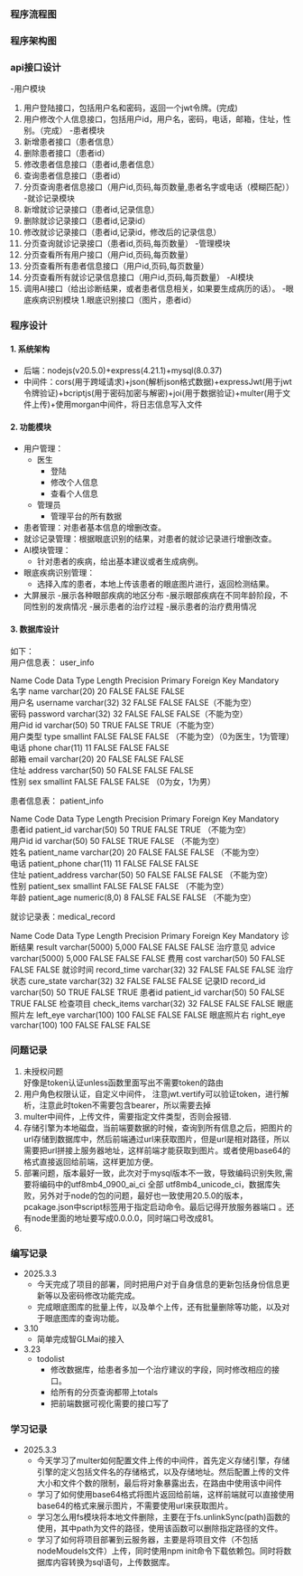 
### 程序流程图




### 程序架构图



### api接口设计
-用户模块
  1. 用户登陆接口，包括用户名和密码，返回一个jwt令牌。(完成)
  2. 用户修改个人信息接口，包括用户id，用户名，密码，电话，邮箱，住址，性别。（完成）
-患者模块
  1. 新增患者接口（患者信息）
  2. 删除患者接口（患者id）
  3. 修改患者信息接口（患者id,患者信息）
  4. 查询患者信息接口（患者id）
  5. 分页查询患者信息接口（用户id,页码,每页数量,患者名字或电话（模糊匹配））
-就诊记录模块
  1. 新增就诊记录接口（患者id,记录信息）
  2. 删除就诊记录接口（患者id,记录id）
  3. 修改就诊记录接口（患者id,记录id，修改后的记录信息）
  4. 分页查询就诊记录接口（患者id,页码,每页数量）
-管理模块
  1. 分页查看所有用户接口（用户id,页码,每页数量）
  2. 分页查看所有患者信息接口（用户id,页码,每页数量）
  3. 分页查看所有就诊记录信息接口（用户id,页码,每页数量）
-AI模块
  1. 调用AI接口（给出诊断结果，或者患者信息相关，如果要生成病历的话）。
-眼底疾病识别模块
  1.眼底识别接口（图片，患者id）

### 程序设计
#### 1. 系统架构
- 后端：nodejs(v20.5.0)+express(4.21.1)+mysql(8.0.37)
- 中间件：cors(用于跨域请求)+json(解析json格式数据)+expressJwt(用于jwt令牌验证)+bcriptjs(用于密码加密与解密)+joi(用于数据验证)+multer(用于文件上传)+使用morgan中间件，将日志信息写入文件

#### 2. 功能模块
- 用户管理：
    - 医生
      - 登陆
      - 修改个人信息
      - 查看个人信息
    - 管理员
      - 管理平台的所有数据
- 患者管理：对患者基本信息的增删改查。
- 就诊记录管理：根据眼底识别的结果，对患者的就诊记录进行增删改查。
- AI模块管理：
  - 针对患者的疾病，给出基本建议或者生成病例。
- 眼底疾病识别管理：
  - 选择入库的患者，本地上传该患者的眼底图片进行，返回检测结果。
- 大屏展示
  -展示各种眼部疾病的地区分布
  -展示眼部疾病在不同年龄阶段，不同性别的发病情况
  -展示患者的治疗过程
  -展示患者的治疗费用情况

#### 3. 数据库设计
如下：  
用户信息表：  user_info  
>
Name	Code	Data Type	Length	Precision	Primary	Foreign Key	Mandatory  
名字	name	varchar(20)	20		FALSE	FALSE	FALSE  
用户名	username	varchar(32)	32		FALSE	FALSE	FALSE（不能为空）  
密码	password	varchar(32)	32		FALSE	FALSE	FALSE（不能为空）  
用户id	id	varchar(50)	50		TRUE	FALSE	TRUE（不能为空）  
用户类型	type	smallint			FALSE	FALSE	FALSE （不能为空）（0为医生，1为管理）  
电话	phone	char(11)	11		FALSE	FALSE	FALSE  
邮箱	email	varchar(20)	20		FALSE	FALSE	FALSE  
住址	address	varchar(50)	50		FALSE	FALSE	FALSE  
性别	sex	smallint			FALSE	FALSE	FALSE （0为女，1为男）  
> 

患者信息表：  patient_info  
>
Name	Code	Data Type	Length	Precision	Primary	Foreign Key	Mandatory  
患者id	patient_id	varchar(50)	50		TRUE	FALSE	TRUE （不能为空）  
用户id	id	varchar(50)	50		FALSE	TRUE	FALSE （不能为空）  
姓名	patient_name	varchar(20)	20		FALSE	FALSE	FALSE （不能为空）  
电话	patient_phone	char(11)	11		FALSE	FALSE	FALSE  
住址	patient_address	varchar(50)	50		FALSE	FALSE	FALSE （不能为空）  
性别	patient_sex	smallint			FALSE	FALSE	FALSE （不能为空）  
年龄	patient_age	numeric(8,0)	8		FALSE	FALSE	FALSE （不能为空）  
>

就诊记录表：medical_record
>
Name	Code	Data Type	Length	Precision	Primary	Foreign Key	Mandatory
诊断结果	result	varchar(5000)	5,000		FALSE	FALSE	FALSE
治疗意见	advice	varchar(5000)	5,000		FALSE	FALSE	FALSE
费用	cost	varchar(50)	50		FALSE	FALSE	FALSE
就诊时间	record_time	varchar(32)	32		FALSE	FALSE	FALSE
治疗状态	cure_state	varchar(32)	32		FALSE	FALSE	FALSE
记录ID	record_id	varchar(50)	50		TRUE	FALSE	TRUE
患者id	patient_id	varchar(50)	50		FALSE	TRUE	FALSE
检查项目	check_items	varchar(32)	32		FALSE	FALSE	FALSE
眼底照片左	left_eye	varchar(100)	100		FALSE	FALSE	FALSE
眼底照片右	right_eye	varchar(100)	100		FALSE	FALSE	FALSE

### 问题记录
1. 未授权问题  
好像是token认证unless函数里面写出不需要token的路由  
2. 用户角色权限认证，自定义中间件，
    注意jwt.vertify可以验证token，进行解析，注意此时token不需要包含bearer，所以需要去掉
3. multer中间件，上传文件，需要指定文件类型，否则会报错.
4. 存储引擎为本地磁盘，当前端要数据的时候，查询到所有信息之后，把图片的url存储到数据库中，然后前端通过url来获取图片，但是url是相对路径，所以需要把url拼接上服务器地址，这样前端才能获取到图片。或者使用base64的格式直接返回给前端，这样更加方便。
5. 部署问题，版本最好一致，此次对于mysql版本不一致，导致编码识别失败,需要将编码中的utf8mb4_0900_ai_ci 全部 utf8mb4_unicode_ci，数据库失败，另外对于node的包的问题，最好也一致使用20.5.0的版本，pcakage.json中script标签用于指定启动命令。最后记得开放服务器端口  。还有node里面的地址要写成0.0.0.0，同时端口号改成81。
6.  

### 编写记录
- 2025.3.3
  - 今天完成了项目的部署，同时把用户对于自身信息的更新包括身份信息更新等以及密码修改功能完成。
  - 完成眼底图库的批量上传，以及单个上传，还有批量删除等功能，以及对于眼底图库的查询功能。
- 3.10
  - 简单完成智GLMai的接入
- 3.23
  - todolist
    - 修改数据库，给患者多加一个治疗建议的字段，同时修改相应的接口。
    - 给所有的分页查询都带上totals
    - 把前端数据可视化需要的接口写了



### 学习记录
- 2025.3.3
  - 今天学习了multer如何配置文件上传的中间件，首先定义存储引擎，存储引擎的定义包括文件名的存储格式，以及存储地址。然后配置上传的文件大小和文件个数的限制，最后将对象暴露出去，在路由中使用该中间件
  - 学习了如何使用base64格式将图片返回给前端，这样前端就可以直接使用base64的格式来展示图片，不需要使用url来获取图片。
  - 学习怎么用fs模块将本地文件删除，主要在于fs.unlinkSync(path)函数的使用，其中path为文件的路径，使用该函数可以删除指定路径的文件。
  - 学习了如何将项目部署到云服务器，主要是将项目文件（不包括nodeMoudels文件）上传，同时使用npm init命令下载依赖包。同时将数据库内容转换为sql语句，上传数据库。

